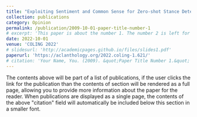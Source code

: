 ```yaml
---
title: "Exploiting Sentiment and Common Sense for Zero-shot Stance Detection"
collection: publications
category: Opinion
permalink: /publication/2009-10-01-paper-title-number-1
# excerpt: 'This paper is about the number 1. The number 2 is left for future work.'
date: 2022-10-01
venue: 'COLING 2022'
# slidesurl: 'http://academicpages.github.io/files/slides1.pdf'
paperurl: 'https://aclanthology.org/2022.coling-1.621/'
# citation: 'Your Name, You. (2009). &quot;Paper Title Number 1.&quot; <i>Journal 1</i>. 1(1).'
---
```


The contents above will be part of a list of publications, if the user clicks the link for the publication than the contents of section will be rendered as a full page, allowing you to provide more information about the paper for the reader. When publications are displayed as a single page, the contents of the above "citation" field will automatically be included below this section in a smaller font.